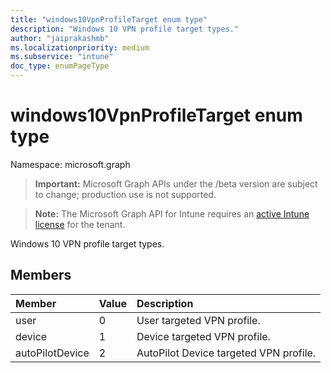 ```yaml
---
title: "windows10VpnProfileTarget enum type"
description: "Windows 10 VPN profile target types."
author: "jaiprakashmb"
ms.localizationpriority: medium
ms.subservice: "intune"
doc_type: enumPageType
---
```


# windows10VpnProfileTarget enum type

Namespace: microsoft.graph

> **Important:** Microsoft Graph APIs under the /beta version are subject to change; production use is not supported.

> **Note:** The Microsoft Graph API for Intune requires an [active Intune license](https://go.microsoft.com/fwlink/?linkid=839381) for the tenant.

Windows 10 VPN profile target types.

## Members
|Member|Value|Description|
|:---|:---|:---|
|user|0|User targeted VPN profile.|
|device|1|Device targeted VPN profile.|
|autoPilotDevice|2|AutoPilot Device targeted VPN profile.|
